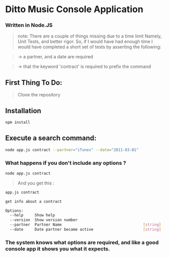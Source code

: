 # Ditto Music Console Application
### Written in Node.JS

> note: There are a couple of things missing due to a time limit
> Namely, Unit Tests, and better rigor.  So, if I would have had enough time  I would have completed a short set of tests by asserting the following: 

> -> a partner, and a date are required

> -> that the keyword 'contract' is required to prefix the command 

## First Thing To Do: 

> Clone the repository

## Installation

```bash
npm install
```

## Execute a search command: 
```bash
node app.js contract --partner="iTunes" --date="2011-03-01"

```
### What happens if you don't include any options ? 

```bash
node app.js contract
```

> And you get this : 

```bash
app.js contract

get info about a contract

Options:
  --help     Show help                                                 [boolean]
  --version  Show version number                                       [boolean]
  --partner  Partner Name                                    [string] [required]
  --date     Date partner became active                      [string] [required]

```

### The system knows what options are required, and like a good console app it shows you what it expects.
